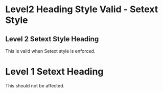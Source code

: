 # Level2 Heading Style Valid - Setext Style

Level 2 Setext Style Heading
----------------------------

This is valid when Setext style is enforced.

# Level 1 Setext Heading

This should not be affected.
